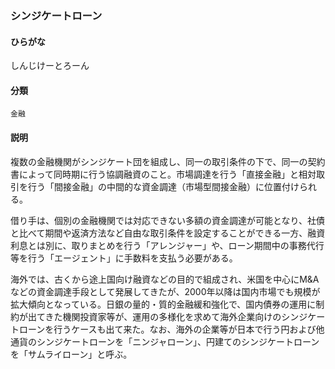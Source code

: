 <div style="display:none;">

## [あ行](securities-terms?id=あ行)
## [か行](securities-terms?id=か行)
## [さ行](securities-terms?id=さ行)

</div>

### シンジケートローン

#### ひらがな

しんじけーとろーん

#### 分類

`金融`

#### 説明

複数の金融機関がシンジケート団を組成し、同一の取引条件の下で、同一の契約書によって同時期に行う協調融資のこと。市場調達を行う「直接金融」と相対取引を行う「間接金融」の中間的な資金調達（市場型間接金融）に位置付けられる。
 
借り手は、個別の金融機関では対応できない多額の資金調達が可能となり、社債と比べて期間や返済方法など自由な取引条件を設定することができる一方、融資利息とは別に、取りまとめを行う「アレンジャー」や、ローン期間中の事務代行等を行う「エージェント」に手数料を支払う必要がある。
 
海外では、古くから途上国向け融資などの目的で組成され、米国を中心にM&amp;Aなどの資金調達手段として発展してきたが、2000年以降は国内市場でも規模が拡大傾向となっている。日銀の量的・質的金融緩和強化で、国内債券の運用に制約が出てきた機関投資家等が、運用の多様化を求めて海外企業向けのシンジケートローンを行うケースも出て来た。なお、海外の企業等が日本で行う円および他通貨のシンジケートローンを「ニンジャローン」、円建てのシンジケートローンを「サムライローン」と呼ぶ。

<div style="display:none;">

## [た行](securities-terms?id=た行)
## [な行](securities-terms?id=な行)
## [は行](securities-terms?id=は行)
## [ま行](securities-terms?id=ま行)
## [や行](securities-terms?id=や行)
## [ら行](securities-terms?id=ら行)
## [わ行](securities-terms?id=わ行)
## [英数字・記号](securities-terms?id=英数字・記号)

</div>

